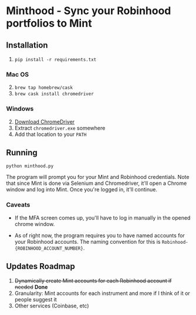 # Minthood - Sync your Robinhood portfolios to Mint

## Installation

1. `pip install -r requirements.txt`

### Mac OS
2. `brew tap homebrew/cask`
3. `brew cask install chromedriver`

### Windows
2. [Download ChromeDriver](http://chromedriver.chromium.org/downloads)
3. Extract `chromedriver.exe` somewhere
4. Add that location to your `PATH`

## Running

`python minthood.py`

The program will prompt you for your Mint and Robinhood credentials.
Note that since Mint is done via Selenium and Chromedriver, it'll open a Chrome window and log into Mint.
Once you're logged in, it'll continue.

### Caveats

- If the MFA screen comes up, you'll have to log in manually in the opened chrome window.

- As of right now, the program requires you to have named accounts for your Robinhood accounts.
The naming convention for this is `Robinhood-{ROBINHOOD_ACCOUNT_NUMBER}`.

## Updates Roadmap
1. ~~Dynamically create Mint accounts for each Robinhood account if needed~~ **Done**
2. Granularity: Mint accounts for each instrument and more if I think of it or people suggest it
3. Other services (Coinbase, etc)
